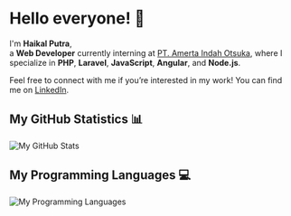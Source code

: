 # Hello everyone! 👋

I'm **Haikal Putra**,  
a **Web Developer** currently interning at [PT. Amerta Indah Otsuka](https://www.aio.co.id/), where I specialize in **PHP**, **Laravel**, **JavaScript**, **Angular**, and **Node.js**.

Feel free to connect with me if you’re interested in my work! You can find me on [LinkedIn](https://www.linkedin.com/in/muhamad-haikal-mulya-putera-3661b1191/).

## My GitHub Statistics 📊
![My GitHub Stats](https://github-readme-stats.vercel.app/api?username=haikalputra-dev&show_icons=true&theme=dark&count_private=true)

## My Programming Languages 💻
![My Programming Languages](https://github-readme-stats.vercel.app/api/top-langs/?username=haikalputra-dev&layout=compact&theme=dark)


<!--
**haikalputra-dev/haikalputra-dev** is a ✨ _special_ ✨ repository because its `README.md` (this file) appears on your GitHub profile.

Here are some ideas to get you started:

- 🔭 I’m currently working on ...
- 🌱 I’m currently learning ...
- 👯 I’m looking to collaborate on ...
- 🤔 I’m looking for help with ...
- 💬 Ask me about ...
- 📫 How to reach me: ...
- 😄 Pronouns: ...
- ⚡ Fun fact: ...
-->
